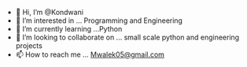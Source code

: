 - 👋 Hi, I’m @Kondwani
- 👀 I’m interested in ... Programming and Engineering
- 🌱 I’m currently learning ...Python
- 💞️ I’m looking to collaborate on ... small scale python and engineering projects
- 📫 How to reach me ... Mwalek05@gmail.com

<!---
Ndwani/Ndwani is a ✨ special ✨ repository because its `README.md` (this file) appears on your GitHub profile.
You can click the Preview link to take a look at your changes.
--->
